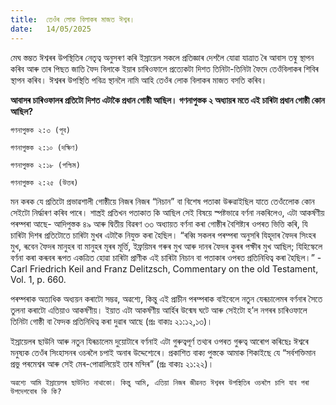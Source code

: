 ```yaml
---
title:  তেওঁৰ লোক বিলাকৰ মাজত ঈশ্বৰ।
date:   14/05/2025
---
```


মেঘ স্তম্ভত ঈশ্বৰৰ উপস্থিতিৰ নেতৃত্ব অনুসৰণ কৰি ইস্রায়েল সকলে প্রতিজ্ঞাৰ দেশলৈ যোৱা যাত্ৰাত ৰৈ আবাস তম্বু স্থাপন কৰিব আৰু তাৰ পিছত জাতি ফৈদ বিলাকে ইয়াৰ চাৰিওফালে প্রত্যেকটা দিশত তিনিটা-তিনিটা ফৈদে তেওঁবিলাকৰ শিবিৰ স্থাপন কৰিব। ঈশ্বৰৰ উপস্থিতি পবিত্র স্থানলৈ নামি আহি তেওঁৰ লোক বিলাকৰ মাজত বসতি কৰিব।

**আবাসৰ চাৰিওফালৰ প্ৰতিটো দিশত এটাকৈ প্রধান গোষ্ঠী আছিল। গণনাপুস্তক ২ অধ্যায়ৰ মতে এই চাৰিটা প্রধান গোষ্ঠী কোন আছিল?**

`গণনাপুস্তক ২:৩ (পূব)`

`গণনাপুস্তক ২:১০ (দক্ষিণ)`

`গণনাপুস্তক ২:১৮ (পশ্চিম)`

`গণনাপুস্তক ২:২৫ (উত্তৰ)`

মন কৰক যে প্ৰতিটো প্ৰভাৱশালী গোষ্ঠীয়ে নিজৰ নিজৰ “নিচান” বা বিশেষ পতাকা উৰুৱাইছিল যাতে তেওঁলোেক কোন সেইটো নিৰ্দ্ধাৰণ কৰিব পাৰে। শাস্ত্ৰই প্রতিখন পতাকাত কি আছিল সেই বিষয়ে স্পষ্টভাৱে বৰ্ণনা নকৰিলেও, এটা আকৰ্ষণীয় পৰম্পৰা আছে- আদিপুস্তক ৪৯ আৰু দ্বিতীয় বিৱৰণ ৩৩ অধ্যায়ত বৰ্ণনা কৰা গোষ্ঠীৰ বৈশিষ্ট্যৰ ওপৰত ভিত্তি কৰি, যি চাৰিটা দিশৰ প্ৰতিটোতে চাৰিটা মুখৰ এটাকৈ নিযুক্ত কৰা হৈছিল। “ৰব্বি সকলৰ পৰম্পৰা অনুসৰি যিহূদাৰ ফৈদৰ সিংহৰ মুখ, ৰূবেন ফৈদৰ মানুহৰ বা মানুহৰ মূৰৰ মূৰ্ত্তি, ইফ্ৰয়িমৰ গৰুৰ মুখ আৰু দানৰ ফৈদৰ কুৰৰ পক্ষীৰ মুখ আছিল; যিহিস্কেলে বর্ণনা কৰা কৰূবৰ ৰূপত একত্ৰিত হোৱা চাৰিটা প্রাণীক এই চাৰিটা নিচান বা পতাকাৰ ওপৰত প্রতিনিধিত্ব কৰা হৈছিল।” - Carl Friedrich Keil and Franz Delitzsch, Commentary on the old Testament, Vol. 1, p. 660.

পৰম্পৰাক অত্যধিক অধ্যয়ন কৰাটো সম্ভৱ, অৱশ্যে, কিন্তু এই প্রাচীন পৰম্পৰাক বাইবেলে নতুন যেৰূচালেমৰ বৰ্ণনাৰ সৈতে তুলনা কৰাটো এতিয়াও আকর্ষণীয়। ইয়াত এটা আকর্ষণীয় আৰ্হিৰ উন্মেষ ঘটে আৰু সেইটো হ’ল নগৰৰ চাৰিওফালে তিনিটা গোষ্ঠী বা ফৈদক প্রতিনিধিত্ব কৰা দুৱাৰ আছে (প্রঃ বাক্যঃ ২১:১২,১৩)।

ইস্রায়েলৰ ছাউনি আৰু নতুন যিৰূচালেম দুয়োটাৰে বৰ্ণনাই এটা গুৰুত্বপূৰ্ণ তথ্যৰ ওপৰত গুৰুত্ব আৰোপ কৰিছেঃ ঈশ্বৰে মনুষ্যক তেওঁৰ সিংহাসনৰ ওচৰলৈ চপাই অনাৰ উদ্দেশ্যেৰে। প্ৰকাশিত বাক্য পুস্তকে আমাক শিকাইছে যে “সর্বশক্তিমান প্ৰভু পৰমেশ্বৰ আৰু সেই মেৰ-পোৱালিয়েই তাৰ মন্দিৰ” (প্ৰঃ বাক্যঃ ২১:২২)।

`অৱশ্যে আমি ইস্রায়েলৰ ছাউনিত নাথাকো। কিন্তু আমি, এতিয়া নিজৰ জীৱনত ঈশ্বৰৰ উপস্থিতিৰ ওচৰলৈ চাপি যাব পৰা উপদেশবোৰ কি কি?`